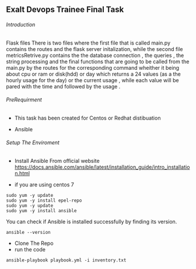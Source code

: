 ## Exalt Devops Trainee Final Task

###### Introduction
Flask files
There is two files where the first file that is called main.py contains the routes and the flask server initalization, while the second file metricsRetrive.py contains the the database connection , the queries , the string processing and the final functions that are going to be called from the main.py by the routes for the corresponding command wheither it being about cpu or ram or disk(hdd) or day which returns a 24 values (as a the hourly usage for the day) or the current usage , while each value will be pared with the time and followed by the usage .
###### PreRequirment

- This task has been created for Centos or Redhat distibuation

- Ansible
###### Setup The Enviroment
- Install Ansible From official website https://docs.ansible.com/ansible/latest/installation_guide/intro_installation.html

- if you are using centos 7
```
sudo yum -y update
sudo yum -y install epel-repo
sudo yum -y update
sudo yum -y install ansible
```
You can check if Ansible is installed successfully by finding its version.
```
ansible --version    
```

- Clone The Repo
- run the code
```ansible
ansible-playbook playbook.yml -i inventory.txt
```
